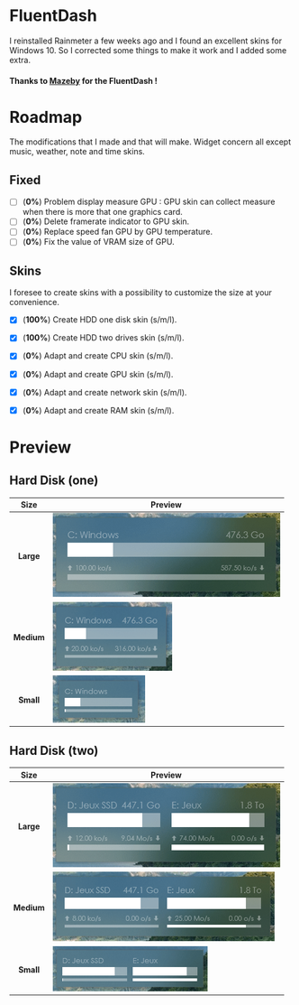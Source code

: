 # FluentDash
I reinstalled Rainmeter a few weeks ago and I found an excellent skins for Windows 10.
So I corrected some things to make it work and I added some extra.

#### Thanks to [Mazeby](https://github.com/Mazeby/FluentDash) for the FluentDash !


# Roadmap
The modifications that I made and that will make.
Widget concern all except music, weather, note and time skins.

## Fixed
- [ ] (**0%**) Problem display measure GPU : GPU skin can collect measure when there is more that one graphics card.
- [ ] (**0%**) Delete framerate indicator to GPU skin.
- [ ] (**0%**) Replace speed fan GPU by GPU temperature.
- [ ] (**0%**) Fix the value of VRAM size of GPU.

## Skins
I foresee to create skins with a possibility to customize the size at your convenience. 

- [X] (**100%**) Create HDD one disk skin (s/m/l).
- [X] (**100%**) Create HDD two drives skin (s/m/l).
- [X] (**0%**) Adapt and create CPU skin (s/m/l).
- [X] (**0%**) Adapt and create GPU skin (s/m/l).
- [X] (**0%**) Adapt and create network skin (s/m/l).
- [X] (**0%**) Adapt and create RAM skin (s/m/l).


# Preview
## Hard Disk (one)
Size | Preview
:------------: | -------------
**Large** | ![HDDone](https://raw.githubusercontent.com/HyperNovax/FluentDash/master/Example%20Images/hddone-large.gif "HDD widget")
**Medium** | ![HDDone](https://raw.githubusercontent.com/HyperNovax/FluentDash/master/Example%20Images/hddone-medium.gif "HDD widget")
**Small** | ![HDDone](https://raw.githubusercontent.com/HyperNovax/FluentDash/master/Example%20Images/hddone-small.gif "HDD widget")

## Hard Disk (two)
Size | Preview
:------------: | -------------
**Large** | ![HDDone](https://raw.githubusercontent.com/HyperNovax/FluentDash/master/Example%20Images/hddtwo-large.gif "HDD widget")
**Medium** | ![HDDone](https://raw.githubusercontent.com/HyperNovax/FluentDash/master/Example%20Images/hddtwo-medium.gif "HDD widget")
**Small** | ![HDDone](https://raw.githubusercontent.com/HyperNovax/FluentDash/master/Example%20Images/hddtwo-small.gif "HDD widget")
